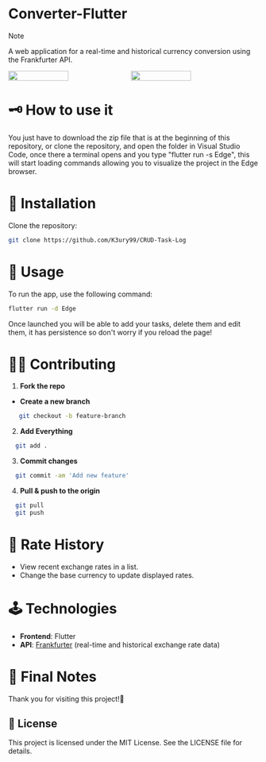 # Converter-Flutter
> [!NOTE]  
> A web application for a real-time and historical currency conversion using the Frankfurter API.  

<div style="display: flex;">
  <img src="https://github.com/user-attachments/assets/7108adbf-4653-4da4-ab27-735f1d614e80" width="49%"></img>   
  <img src="https://github.com/user-attachments/assets/5528052e-af12-4ffa-ab3b-238a56c65764" width="49%"></img> 
</div>

# 🗝 How to use it  
You just have to download the zip file that is at the beginning of this repository, or clone the repository, and open the folder in Visual Studio Code, once there a terminal opens and you type "flutter run -s Edge", this will start loading commands allowing you to visualize the project in the Edge browser.

# 🎈 Installation  
Clone the repository:  
   ```bash  
   git clone https://github.com/K3ury99/CRUD-Task-Log
   ```
# 🎯 Usage
To run the app, use the following command:
```bash
flutter run -d Edge
```
Once launched you will be able to add your tasks, delete them and edit them, it has persistence so don't worry if you reload the page!

# 🐱‍👤 Contributing
1. **Fork the repo**
- **Create a new branch**
   
```bash
   git checkout -b feature-branch
```
2. **Add Everything**
```bash
  git add .
```
3. **Commit changes**
```bash
  git commit -am 'Add new feature'
```
4. **Pull & push to the origin**
```bash
  git pull
  git push
```

# 📅 Rate History
   - View recent exchange rates in a list.  
   - Change the base currency to update displayed rates.  

# 🕹 Technologies  
- **Frontend**: Flutter 
- **API**: [Frankfurter](https://api.frankfurter.app) (real-time and historical exchange rate data)  

# 🌠 Final Notes
Thank you for visiting this project!🌌

## 📔 License
This project is licensed under the MIT License. See the LICENSE file for details.

